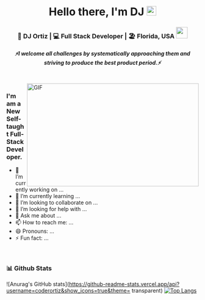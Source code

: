 <div align="center">
   <h1>Hello there, I'm DJ <img src="https://media.giphy.com/media/hvRJCLFzcasrR4ia7z/giphy.gif" width="25px"> </h1>
</div>

<div align="center">
<h3> 🙎 DJ Ortiz | 💻 Full Stack Developer | 🏖 Florida, USA <img src="https://media.giphy.com/media/WUlplcMpOCEmTGBtBW/giphy.gif" width="30"></h3>
</div>

 <h5 align="center">
   <i>⚡️I welcome all challenges by systematically approaching them and striving to produce the best product period.⚡️</i>
  </h5>


<br />
<img align="right" height="270px" width="450px" alt="GIF" src="https://media.giphy.com/media/RbDKaczqWovIugyJmW/giphy.gif?cid=ecf05e4722no9j3evjm654k6314i9btbydf1bw90rn4nqvyv&rid=giphy.gif&ct=g" />
<p align="center">
  <h3> I'm am a New Self-taught Full-Stack Developer.</h3>
 <ul>
   <li>🔭 I’m currently working on ...</li>
   <li>🌱 I’m currently learning ...</li>
   <li>👯 I’m looking to collaborate on ...</li>
   <li>🤔 I’m looking for help with ...</li>
   <li>💬 Ask me about ...</li>
   <li>📫 How to reach me: ...</li>
   <li>😄 Pronouns: ...</li>
   <li>⚡ Fun fact: ...</li>
  </ul>

<br>


### 📊 Github Stats

![Anurag's GitHub stats](https://github-readme-stats.vercel.app/api?username=coderortiz&show_icons=true&theme= transparent)
[![Top Langs](https://github-readme-stats.vercel.app/api/top-langs/?username=coderortiz&layout=compact)](https://github.com/anuraghazra/github-readme-stats)
   

</a>

<br>

